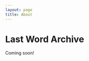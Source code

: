 ```yaml
---
layout: page
title: About
---
```


# Last Word Archive

<div><span>Coming soon!</span></div>

<!-- <div class="grid-x">
  {% assign sorted_last_word_posts = site.lastwords | sort: 'date' | reverse %}
  {% for post in sorted_last_word_posts %}
    <div class="cell large-4">
      <a href="/assets/pdf/lastwords/{{ post.pdf }}" target="_blank">
        <div class="card">
          <img src="/assets/img/lastwords/{{ post.thumb }}" />
          <span class="title">{{ post.title }}</span>
        </div>
      </a>
    </div>
  {% endfor %}
</div> -->
